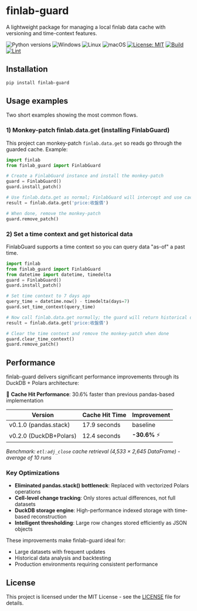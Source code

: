 # finlab-guard

A lightweight package for managing a local finlab data cache with versioning and time-context features.

![Python versions](https://img.shields.io/badge/python-3.9%20%7C%203.10%20%7C%203.11%20%7C%203.12-blue)
![Windows](https://img.shields.io/badge/OS-Windows-0078D6?logo=windows&logoColor=white)
![Linux](https://img.shields.io/badge/OS-Linux-FCC624?logo=linux&logoColor=black)
![macOS](https://img.shields.io/badge/OS-macOS-000000?logo=apple&logoColor=white)
[![License: MIT](https://img.shields.io/badge/License-MIT-yellow.svg)](LICENSE)
[![Build](https://github.com/iapcal/finlab-guard/actions/workflows/build.yml/badge.svg)](https://github.com/iapcal/finlab-guard/actions/workflows/build.yml)
[![Lint](https://github.com/iapcal/finlab-guard/actions/workflows/lint.yml/badge.svg)](https://github.com/iapcal/finlab-guard/actions/workflows/lint.yml)

## Installation

```bash
pip install finlab-guard
```

## Usage examples

Two short examples showing the most common flows.

### 1) Monkey-patch finlab.data.get (installing FinlabGuard)

This project can monkey-patch `finlab.data.get` so reads go through the guarded cache. Example:

```python
import finlab
from finlab_guard import FinlabGuard

# Create a FinlabGuard instance and install the monkey-patch
guard = FinlabGuard()
guard.install_patch()

# Use finlab.data.get as normal; FinlabGuard will intercept and use cache
result = finlab.data.get('price:收盤價')

# When done, remove the monkey-patch
guard.remove_patch()
```

### 2) Set a time context and get historical data

FinlabGuard supports a time context so you can query data "as-of" a past time.

```python
import finlab
from finlab_guard import FinlabGuard
from datetime import datetime, timedelta
guard = FinlabGuard()
guard.install_patch()

# Set time context to 7 days ago
query_time = datetime.now() - timedelta(days=7)
guard.set_time_context(query_time)

# Now call finlab.data.get normally; the guard will return historical data
result = finlab.data.get('price:收盤價')

# Clear the time context and remove the monkey-patch when done
guard.clear_time_context()
guard.remove_patch()
```

## Performance

finlab-guard delivers significant performance improvements through its DuckDB + Polars architecture:

🚀 **Cache Hit Performance**: 30.6% faster than previous pandas-based implementation

| Version | Cache Hit Time | Improvement |
|---------|---------------|-------------|
| v0.1.0 (pandas.stack) | 17.9 seconds | baseline |
| v0.2.0 (DuckDB+Polars) | 12.4 seconds | **-30.6%** ⚡ |

*Benchmark: `etl:adj_close` cache retrieval (4,533 × 2,645 DataFrame) - average of 10 runs*

### Key Optimizations

- **Eliminated pandas.stack() bottleneck**: Replaced with vectorized Polars operations
- **Cell-level change tracking**: Only stores actual differences, not full datasets
- **DuckDB storage engine**: High-performance indexed storage with time-based reconstruction
- **Intelligent thresholding**: Large row changes stored efficiently as JSON objects

These improvements make finlab-guard ideal for:
- Large datasets with frequent updates
- Historical data analysis and backtesting
- Production environments requiring consistent performance

## License

This project is licensed under the MIT License - see the [LICENSE](LICENSE) file for details.